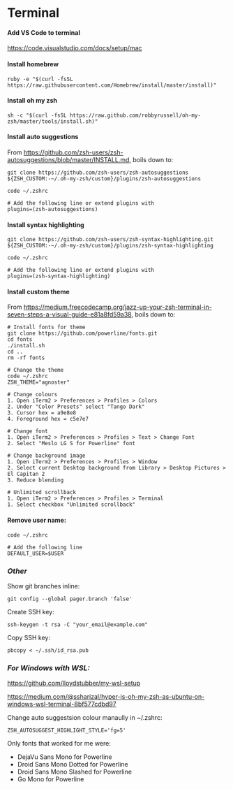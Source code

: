 Terminal
========

#### Add VS Code to terminal

https://code.visualstudio.com/docs/setup/mac

#### Install homebrew

    ruby -e "$(curl -fsSL https://raw.githubusercontent.com/Homebrew/install/master/install)"

#### Install oh my zsh

    sh -c "$(curl -fsSL https://raw.github.com/robbyrussell/oh-my-zsh/master/tools/install.sh)"

#### Install auto suggestions

From https://github.com/zsh-users/zsh-autosuggestions/blob/master/INSTALL.md, boils down to:

    git clone https://github.com/zsh-users/zsh-autosuggestions ${ZSH_CUSTOM:-~/.oh-my-zsh/custom}/plugins/zsh-autosuggestions

    code ~/.zshrc
    
    # Add the following line or extend plugins with
    plugins=(zsh-autosuggestions)


#### Install syntax highlighting

    git clone https://github.com/zsh-users/zsh-syntax-highlighting.git ${ZSH_CUSTOM:-~/.oh-my-zsh/custom}/plugins/zsh-syntax-highlighting

    code ~/.zshrc
    
    # Add the following line or extend plugins with
    plugins=(zsh-syntax-highlighting)



#### Install custom theme

From https://medium.freecodecamp.org/jazz-up-your-zsh-terminal-in-seven-steps-a-visual-guide-e81a8fd59a38, boils down to:

    # Install fonts for theme
    git clone https://github.com/powerline/fonts.git
    cd fonts
    ./install.sh
    cd ..
    rm -rf fonts

    # Change the theme
    code ~/.zshrc
    ZSH_THEME="agnoster"

    # Change colours
    1. Open iTerm2 > Preferences > Profiles > Colors
    2. Under "Color Presets" select "Tango Dark"
    3. Cursor hex = a9e8e8
    4. Foreground hex = c5e7e7

    # Change font
    1. Open iTerm2 > Preferences > Profiles > Text > Change Font
    2. Select "Meslo LG S for Powerline" font
    
    # Change background image
    1. Open iTerm2 > Preferences > Profiles > Window
    2. Select current Desktop background from Library > Desktop Pictures > El Capitan 2
    3. Reduce blending
    
    # Unlimited scrollback
    1. Open iTerm2 > Preferences > Profiles > Terminal
    1. Select checkbox "Unlimited scrollback"

#### Remove user name:

    code ~/.zshrc

    # Add the following line
    DEFAULT_USER=$USER

### _Other_

Show git branches inline:

    git config --global pager.branch 'false'

Create SSH key:

    ssh-keygen -t rsa -C "your_email@example.com"

Copy SSH key:

    pbcopy < ~/.ssh/id_rsa.pub


### _For Windows with WSL:_

https://github.com/lloydstubber/my-wsl-setup

https://medium.com/@ssharizal/hyper-js-oh-my-zsh-as-ubuntu-on-windows-wsl-terminal-8bf577cdbd97

Change auto suggestsion colour manaully in ~/.zshrc:

    ZSH_AUTOSUGGEST_HIGHLIGHT_STYLE='fg=5'

Only fonts that worked for me were:
- DejaVu Sans Mono for Powerline
- Droid Sans Mono Dotted for Powerline
- Droid Sans Mono Slashed for Powerline
- Go Mono for Powerline
